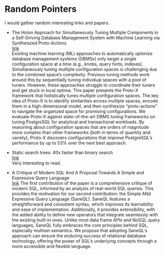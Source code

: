 # Random Pointers

I would gather random interesting links and papers.


* The Holon Approach for Simultaneously Tuning Multiple Components in a Self-Driving Database Management System with Machine Learning via Synthesized Proto-Actions   
  [link](https://www.pdl.cmu.edu/ftp/Database/p3373-zhang.pdf)   
  Existing machine learning (ML) approaches to automatically optimize database management systems (DBMSs) only target a single configuration space at a time (e.g., knobs, query hints, indexes).  Simultaneously tuning multiple configuration spaces is challenging due to the combined space’s complexity. Previous tuning methods work around this by sequentially tuning individual spaces with a pool of tuners. However, these approaches struggle to coordinate their tuners and get stuck in local optima. This paper presents the Proto-X framework that holistically tunes multiple configuration spaces. The key idea of Proto-X is to identify similarities across multiple spaces, encode them in a high-dimensional model, and then synthesize “proto-actions” to navigate the organized space for promising configurations. We evaluate Proto-X against state-of-the-art DBMS tuning frameworks on tuning PostgreSQL for analytical and transactional workloads. By reasoning about configuration spaces that are orders of magnitude more complex than other frameworks (both in terms of quantity and variety), Proto-X discovers configurations that improve PostgreSQL’s performance by up to 53% over the next best approach.

* Static search trees: 40x faster than binary search   
  [link](https://curiouscoding.nl/posts/static-search-tree/#code-snippet--find-linear)  
  Very interesting to read.
  
* A Critique of Modern SQL And A Proposal Towards A Simple and Expressive Query Language  
  [link](https://www.cidrdb.org/cidr2024/papers/p48-neumann.pdf)
  The first contribution of the paper is a comprehensive critique of modern SQL, informed by an analysis of real-world SQL queries. This provides the motivation for our second contribution: the Simple ANd Expressive Query Language (SaneQL). SaneQL features a straightforward and consistent syntax, which improves its learnability and ease of implementation. Additionally, it provides extensibility, with the added ability to define new operators that integrate seamlessly with the existing built-in ones. Unlike most data frame APIs and NoSQL query languages, SaneQL fully embraces the core principles behind SQL, especially multiset semantics. We propose that adopting SaneQL’s approach can ensure the enduring success of relational database technology, offering the power of SQL’s underlying concepts through a more accessible and flexible language.  
